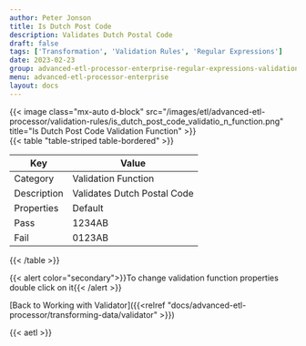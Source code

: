 ```yaml
---
author: Peter Jonson
title: Is Dutch Post Code
description: Validates Dutch Postal Code
draft: false
tags: ['Transformation', 'Validation Rules', 'Regular Expressions']
date: 2023-02-23
group: advanced-etl-processor-enterprise-regular-expressions-validation
menu: advanced-etl-processor-enterprise
layout: docs
---
```


{{< image class="mx-auto d-block"  src="/images/etl/advanced-etl-processor/validation-rules/is_dutch_post_code_validatio_n_function.png" title="Is Dutch Post Code Validation Function" >}}
\
{{< table "table-striped table-bordered" >}}

| Key         | Value                       |
| ----------- | --------------------------- |
| Category    | Validation Function         |
| Description | Validates Dutch Postal Code |
| Properties  | Default                     |
| Pass        | 1234AB                      |
| Fail        | 0123AB                      |

{{< /table >}}

{{< alert color="secondary">}}To change validation function properties double click on it{{< /alert >}}

[Back to Working with Validator]({{<relref "docs/advanced-etl-processor/transforming-data/validator" >}})

{{< aetl >}}
